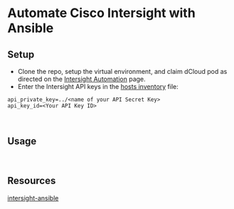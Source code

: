 # Automate Cisco Intersight with Ansible


## Setup

- Clone the repo, setup the virtual environment, and claim dCloud pod as directed on the [Intersight Automation](https://github.com/xanderstevenson/data-center-development/tree/main/intersight) page.
- Enter the Intersight API keys in the [hosts inventory](https://github.com/xanderstevenson/data-center-development/new/main/intersight/ansible-intersight/hosts) file:

```
api_private_key=../<name of your API Secret Key>
api_key_id=<Your API Key ID>
```

<br>

## Usage




<br>



## Resources

[intersight-ansible](https://github.com/CiscoDevNet/intersight-ansible/tree/main)
